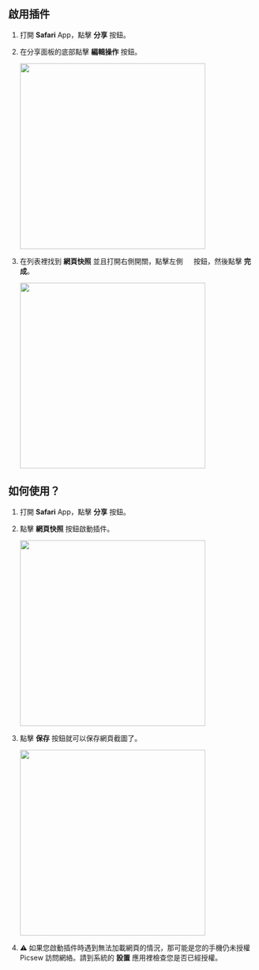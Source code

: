 ## 啟用插件

1. 打開 **Safari** App，點擊 **分享** 按鈕。

2. 在分享面板的底部點擊 **編輯操作** 按鈕。

    <img src="/assets/guide-web-snapshot-1.jpg" width="375" >

2. 在列表裡找到 **網頁快照** 並且打開右側開關，點擊左側 <img src="/assets/guide-plus.png" style="height:1em !important; vertical-align:-10%"> 按鈕，然後點擊 **完成**。

    <img src="/assets/guide-web-snapshot-2.jpg" width="375" >

## 如何使用？

1. 打開 **Safari** App，點擊 **分享** 按鈕。

2. 點擊 **網頁快照** 按鈕啟動插件。

    <img src="/assets/guide-web-snapshot-3.jpg" width="375" >

3. 點擊 **保存** 按鈕就可以保存網頁截圖了。

    <img src="/assets/guide-web-snapshot-4.jpg" width="375" >

3. ⚠️ 如果您啟動插件時遇到無法加載網頁的情況，那可能是您的手機仍未授權 Picsew 訪問網絡。請到系統的 **設置** 應用裡檢查您是否已經授權。
